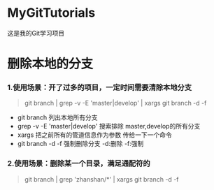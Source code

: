 # MyGitTutorials
这是我的Git学习项目


# 删除本地的分支

### 1.使用场景：开了过多的项目，一定时间需要清除本地分支 
> git branch | grep -v -E 'master|develop' | xargs git branch -d -f

+ git branch 列出本地所有分支
+ grep -v -E 'master|develop' 搜索排除 master,develop的所有分支
+ xargs 把之前所有的管道信息作为参数 传给一下一个命令
+ git branch -d -f 强制删除分支  -d:删除 -f:强制

### 2.使用场景：删除某一个目录，满足通配符的 
> git branch | grep 'zhanshan/*' | xargs git branch -d -f


